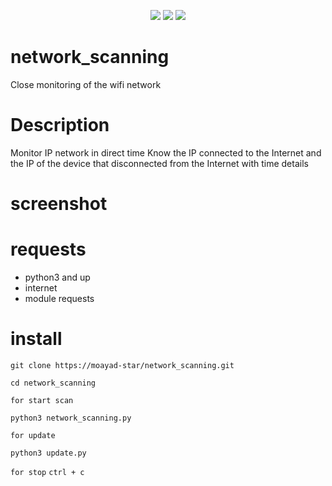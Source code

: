 <p align="center">
  <img src="https://img.shields.io/badge/Author-moayad--star-orange">
  <img src="https://img.shields.io/badge/Open%20Source-Yes-cyan?style=flat-square">
  <img src="https://img.shields.io/badge/Written%20In-Python-blue?style=flat-square">
</p>

# network_scanning

Close monitoring of the wifi network

# Description

Monitor IP network in direct time
Know the IP connected to the Internet and the IP of the device that disconnected from the Internet
with time details

# screenshot


# requests

* python3 and up
* internet
* module requests

# install

```
git clone https://moayad-star/network_scanning.git
```

```
cd network_scanning
```

`
for start scan
`

```
python3 network_scanning.py
```

`
for update
`

```
python3 update.py
```
`for stop` `ctrl + c`
